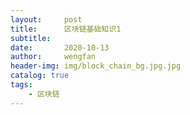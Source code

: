 ```yaml
---
layout:     post
title:      区块链基础知识1
subtitle:   
date:       2020-10-13
author:     wengfan
header-img: img/block_chain_bg.jpg.jpg
catalog: true
tags:
    - 区块链
---
```

